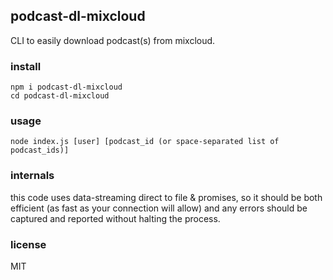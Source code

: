 ## podcast-dl-mixcloud

CLI to easily download podcast(s) from mixcloud.


### install

```shell
npm i podcast-dl-mixcloud
cd podcast-dl-mixcloud
```


### usage

```shell
node index.js [user] [podcast_id (or space-separated list of podcast_ids)]
```


### internals

this code uses data-streaming direct to file & promises, so it should be both efficient (as fast as your connection will allow) and any errors should be captured and reported without halting the process.


### license

MIT